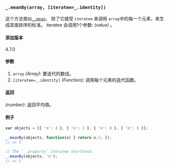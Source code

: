 ### `_.meanBy(array, [iteratee=_.identity])`[​](#_meanbyarray-iteratee_identity "_meanbyarray-iteratee_identity的直接链接")

这个方法类似[`_.mean`](#mean)， 除了它接受 `iteratee` 来调用 `array`中的每一个元素，来生成其值排序的标准。 iteratee 会调用1个参数: _(value)_ 。

#### 添加版本

4.7.0

#### 参数

1.  `array` _(Array)_: 要迭代的数组。
2.  `[iteratee=_.identity]` _(Function)_: 调用每个元素的迭代函数。

#### 返回

_(number)_: 返回平均值。

#### 例子

```js
var objects = [{ 'n': 4 }, { 'n': 2 }, { 'n': 8 }, { 'n': 6 }];
 
_.meanBy(objects, function(o) { return o.n; });
// => 5
 
// The `_.property` iteratee shorthand.
_.meanBy(objects, 'n');
// => 5

```